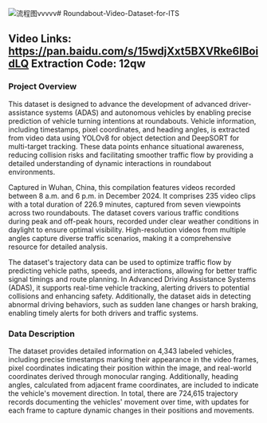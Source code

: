 ![流程图vvvvv](https://github.com/user-attachments/assets/f2de8a17-fd3a-4d3c-b0db-eb515f823ae0)# Roundabout-Video-Dataset-for-ITS
## Video Links: https://pan.baidu.com/s/15wdjXxt5BXVRke6lBoidLQ Extraction  Code: 12qw 
### Project Overview
  This dataset is designed to advance the development of advanced driver-assistance systems (ADAS) and autonomous vehicles by enabling precise prediction of vehicle turning intentions at roundabouts. Vehicle information, including timestamps, pixel coordinates, and heading angles, is extracted from video data using YOLOv8 for object detection and DeepSORT for multi-target tracking. These data points enhance situational awareness, reducing collision risks and facilitating smoother traffic flow by providing a detailed understanding of dynamic interactions in roundabout environments.
  
  Captured in Wuhan, China, this compilation features videos recorded between 8 a.m. and 6 p.m. in December 2024. It comprises 235 video clips with a total duration of 226.9 minutes, captured from seven viewpoints across two roundabouts. The dataset covers various traffic conditions during peak and off-peak hours, recorded under clear weather conditions in daylight to ensure optimal visibility. High-resolution videos from multiple angles capture diverse traffic scenarios, making it a comprehensive resource for detailed analysis.
  
  The dataset's trajectory data can be used to optimize traffic flow by predicting vehicle paths, speeds, and interactions, allowing for better traffic signal timings and route planning. In Advanced Driving Assistance Systems (ADAS), it supports real-time vehicle tracking, alerting drivers to potential collisions and enhancing safety. Additionally, the dataset aids in detecting abnormal driving behaviors, such as sudden lane changes or harsh braking, enabling timely alerts for both drivers and traffic systems. 

### Data Description
  The dataset provides detailed information on 4,343 labeled vehicles, including precise timestamps marking their appearance in the video frames, pixel coordinates indicating their position within the image, and real-world coordinates derived through monocular ranging. Additionally, heading angles, calculated from adjacent frame coordinates, are included to indicate the vehicle's movement direction. In total, there are 724,615 trajectory records documenting the vehicles' movement over time, with updates for each frame to capture dynamic changes in their positions and movements.

